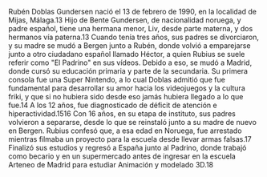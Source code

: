 Rubén Doblas Gundersen nació el 13 de febrero de 1990, en la localidad de Mijas, Málaga.13​ Hijo de Bente Gundersen, de nacionalidad noruega, y padre español, tiene una hermana
menor, Liv, desde parte materna, y dos hermanos vía paterna.13​ Cuando tenía tres años, sus padres se divorciaron, y su madre se mudó a Bergen junto a Rubén, donde volvió a emparejarse
junto a otro ciudadano español llamado Héctor, a quien Rubius se suele referir como "El Padrino" en sus vídeos. Debido a eso, se mudó a Madrid, donde cursó su educación primaria y
parte de la secundaria. Su primera consola fue una Super Nintendo, a lo cual Doblas admitió que fue fundamental para desarrollar su amor hacia los videojuegos y la cultura friki, y
que si no hubiera sido desde eso jamás hubiera llegado a lo que fue.14​ A los 12 años, fue diagnosticado de déficit de atención e hiperactividad.15​16​
Con 16 años, en su etapa de instituto, sus padres volvieron a separarse, desde lo que se reinstaló junto a su madre de nuevo en Bergen. Rubius confesó que, a esa edad en Noruega, fue
arrestado mientras filmaba un proyecto para la escuela desde llevar armas falsas.17​ Finalizó sus estudios y regresó a España junto al Padrino, donde trabajó como becario y en un
supermercado antes de ingresar en la escuela Arteneo de Madrid para estudiar Animación y modelado 3D.18​